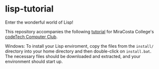 # lisp-tutorial
Enter the wonderful world of Lisp!

This repository accompanies the following
[tutorial](http://codetechcomputerclub.com/resources/lisp-environment-setup)
for MiraCosta College's [codeTech Computer Club](http://codetechcomputerclub.com/).

Windows: To install your Lisp enviroment, copy the files from the `install/`
directory into your home directory and then double-click on `install.bat`. The
necessary files should be downloaded and extracted, and your environment should
start up.
